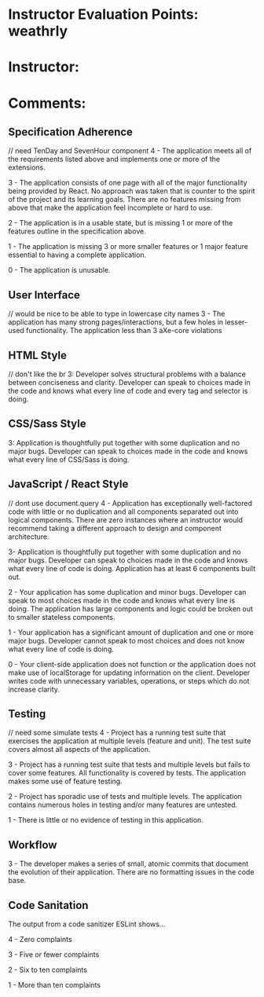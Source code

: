 # Instructor Evaluation Points: weathrly
# Instructor:
# Comments:

## Specification Adherence
// need TenDay and SevenHour component
4 - The application meets all of the requirements listed above and implements one or more of the extensions.

3 - The application consists of one page with all of the major functionality being provided by React. No approach was taken that is counter to the spirit of the project and its learning goals. There are no features missing from above that make the application feel incomplete or hard to use.

2 - The application is in a usable state, but is missing 1 or more of the features outline in the specification above.

1 - The application is missing 3 or more smaller features or 1 major feature essential to having a complete application.

0 - The application is unusable.

## User Interface
// would be nice to be able to type in lowercase city names
3 - The application has many strong pages/interactions, but a few holes in lesser-used functionality. The application less than 3 aXe-core violations

## HTML Style
// don't like the br
3: Developer solves structural problems with a balance between conciseness and clarity. Developer can speak to choices made in the code and knows what every line of code and every tag and selector is doing.

## CSS/Sass Style

3: Application is thoughtfully put together with some duplication and no major bugs. Developer can speak to choices made in the code and knows what every line of CSS/Sass is doing.

## JavaScript / React Style
// dont use document.query
4 - Application has exceptionally well-factored code with little or no duplication and all components separated out into logical components. There are zero instances where an instructor would recommend taking a different approach to design and component architecture.

3- Application is thoughtfully put together with some duplication and no major bugs. Developer can speak to choices made in the code and knows what every line of code is doing. Application has at least 6 components built out.

2 - Your application has some duplication and minor bugs. Developer can speak to most choices made in the code and knows what every line is doing. The application has large components and logic could be broken out to smaller stateless components.

1 - Your application has a significant amount of duplication and one or more major bugs. Developer cannot speak to most choices and does not know what every line of code is doing.

0 - Your client-side application does not function or the application does not make use of localStorage for updating information on the client. Developer writes code with unnecessary variables, operations, or steps which do not increase clarity.

## Testing
// need some simulate tests
4 - Project has a running test suite that exercises the application at multiple levels (feature and unit). The test suite covers almost all aspects of the application.

3 - Project has a running test suite that tests and multiple levels but fails to cover some features. All functionality is covered by tests. The application makes some use of feature testing.

2 - Project has sporadic use of tests and multiple levels. The application contains numerous holes in testing and/or many features are untested.

1 - There is little or no evidence of testing in this application.

## Workflow

3 - The developer makes a series of small, atomic commits that document the evolution of their application. There are no formatting issues in the code base.

## Code Sanitation

The output from a code sanitizer ESLint shows…

4 - Zero complaints

3 - Five or fewer complaints

2 - Six to ten complaints

1 - More than ten complaints
